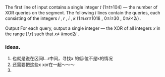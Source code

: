 The first line of input contains a single integer 𝑡
 (1≤𝑡≤104)
 — the number of XOR queries on the segment. The following 𝑡
 lines contain the queries, each consisting of the integers 𝑙
, 𝑟
, 𝑖
, 𝑘
 (1≤𝑙≤𝑟≤1018
, 0≤𝑖≤30
, 0≤𝑘<2𝑖)
.

Output
For each query, output a single integer — the XOR of all integers 𝑥
 in the range [𝑙,𝑟]
 such that 𝑥≢𝑘mod2𝑖
.


### ideas. 
1. 也就是说在区间l...r中间，寻找x 的低i位不是k的情况
2. 还需要把这些x xor在一起～～～
3. 